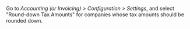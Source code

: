 Go to *Accounting (or Invoicing) \> Configuration \> Settings*, and select "Round-down
Tax Amounts" for companies whose tax amounts should be rounded down.
